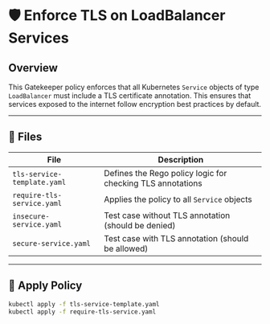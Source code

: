 # 🛡️ Enforce TLS on LoadBalancer Services

## Overview

This Gatekeeper policy enforces that all Kubernetes `Service` objects of type `LoadBalancer` must include a TLS certificate annotation. This ensures that services exposed to the internet follow encryption best practices by default.

---

## 📂 Files

| File | Description |
|------|-------------|
| `tls-service-template.yaml` | Defines the Rego policy logic for checking TLS annotations |
| `require-tls-service.yaml` | Applies the policy to all `Service` objects |
| `insecure-service.yaml` | Test case without TLS annotation (should be denied) |
| `secure-service.yaml` | Test case with TLS annotation (should be allowed) |

---

## 🚀 Apply Policy

```bash
kubectl apply -f tls-service-template.yaml
kubectl apply -f require-tls-service.yaml
